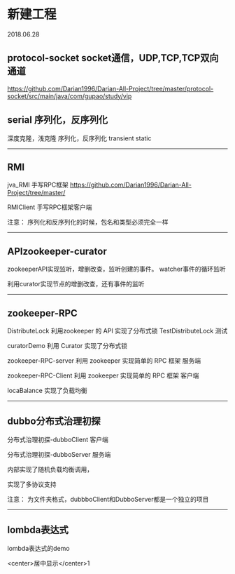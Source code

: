 # 新建工程

2018.06.28

## protocol-socket socket通信，UDP,TCP,TCP双向通道

https://github.com/Darian1996/Darian-All-Project/tree/master/protocol-socket/src/main/java/com/gupao/study/vip

## serial  序列化，反序列化

深度克隆，浅克隆
序列化，反序列化
transient
static

-------------------------------------------------
## RMI

jva_RMI
手写RPC框架
https://github.com/Darian1996/Darian-All-Project/tree/master/

RMIClient
手写RPC框架客户端

注意：
序列化和反序列化的时候，包名和类型必须完全一样

---------------------------------------------------
## APIzookeeper-curator

zookeeperAPI实现监听，增删改查，监听创建的事件。
watcher事件的循环监听

利用curator实现节点的增删改查，还有事件的监听

---------------------------------------------------

## zookeeper-RPC

DistributeLock
  利用zookeeper 的 API 实现了分布式锁
TestDistributeLock 
测试

curatorDemo
利用 Curator 实现了分布式锁


zookeeper-RPC-server
利用 zookeeper 实现简单的 RPC 框架 服务端

zookeeper-RPC-Client
利用 zookeeper 实现简单的 RPC 框架 客户端

locaBalance
实现了负载均衡

----------------------------------------------------

## dubbo分布式治理初探

分布式治理初探-dubboClient 客户端

分布式治理初探-dubboServer 服务端

内部实现了随机负载均衡调用，

实现了多协议支持

注意：
为文件夹格式，dubbboClient和DubboServer都是一个独立的项目

----------------------------------------------------------
## lombda表达式
lombda表达式的demo

\<center\>居中显示\</center\>1


